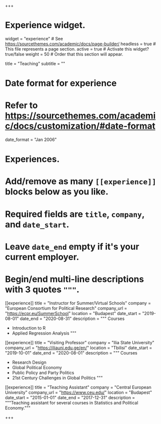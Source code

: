 +++
# Experience widget.
widget = "experience"  # See https://sourcethemes.com/academic/docs/page-builder/
headless = true  # This file represents a page section.
active = true  # Activate this widget? true/false
weight = 50  # Order that this section will appear.

title = "Teaching"
subtitle = ""

# Date format for experience
#   Refer to https://sourcethemes.com/academic/docs/customization/#date-format
date_format = "Jan 2006"

# Experiences.
#   Add/remove as many `[[experience]]` blocks below as you like.
#   Required fields are `title`, `company`, and `date_start`.
#   Leave `date_end` empty if it's your current employer.
#   Begin/end multi-line descriptions with 3 quotes `"""`.


[[experience]]
  title = "Instructor for Summer/Virtual Schools"
  company = "European Consortium for Political Research"
  company_url = "https://ecpr.eu/SummerSchool"
  location = "Budapest"
  date_start = "2019-08-01"
  date_end = "2020-08-31"
  description = """
  Courses
  
  * Introduction to R
  * Applied Regression Analysis
  """


[[experience]]
  title = "Visiting Professor"
  company = "Ilia State University"
  company_url = "https://iliauni.edu.ge/en/"
  location = "Tbilisi"
  date_start = "2019-10-01"
  date_end = "2020-08-01"
  description = """
  Courses
  
  * Research Design
  * Global Political Economy
  * Public Policy and Party Politics
  * 21st Century Challenges in Global Politics
  """
  
  
[[experience]]
  title = "Teaching Assistant"
  company = "Central European University"
  company_url = "https://www.ceu.edu/"
  location = "Budapest"
  date_start = "2015-01-01"
  date_end = "2017-12-31"
  description = """Teaching assistant for several courses in Statistics and Political Economy."""
  
  
  
+++
